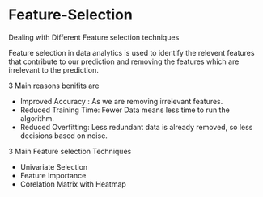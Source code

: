 # Feature-Selection
Dealing with Different Feature selection techniques 

Feature selection in data analytics is used to identify the relevent features that contribute to our prediction and removing the features which are irrelevant to the prediction. 

3 Main reasons benifits are

* Improved Accuracy : As we are removing irrelevant features.
* Reduced Training Time: Fewer Data means less time to run the algorithm.
* Reduced Overfitting: Less redundant data is already removed, so less decisions based on noise.

3 Main Feature selection Techniques

* Univariate Selection 
* Feature Importance
* Corelation Matrix with Heatmap
